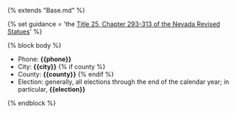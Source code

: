 {% extends "Base.md" %}

{% set guidance = 'the [Title 25, Chapter 293-313 of the Nevada Revised Statues](https://www.leg.state.nv.us/NRS/NRS-293.html)' %}

{% block body %}
- Phone: **{{phone}}**
- City: **{{city}}**
{% if county %}
- County: **{{county}}**
{% endif %}
- Election: generally, all elections through the end of the calendar year; in particular, **{{election}}**

{% endblock %}
